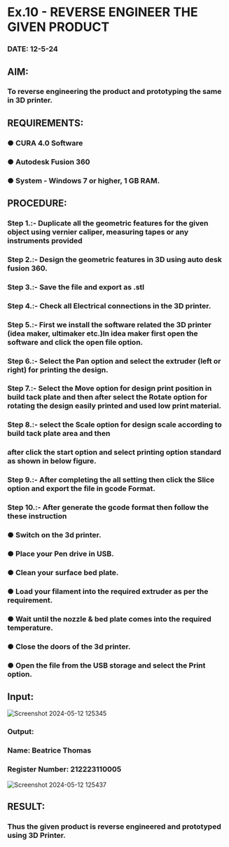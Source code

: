 # Ex.10   - REVERSE ENGINEER THE GIVEN PRODUCT

### DATE: 12-5-24

## AIM: 
### To reverse engineering the product and prototyping the same in 3D printer.

## REQUIREMENTS:
### ●	CURA 4.0 Software
### ●	 Autodesk Fusion 360
### ●	 System - Windows 7 or higher, 1 GB RAM.

## PROCEDURE:
### Step 1.:- Duplicate all the geometric features for the given object using vernier caliper, measuring tapes or any instruments provided
### Step 2.:- Design the geometric features in 3D using auto desk fusion 360.
### Step 3.:- Save the file and export as .stl
### Step 4.:- Check all Electrical connections in the 3D printer.
### Step 5.:- First we install the software related the 3D printer (idea maker, ultimaker etc.)In idea maker first open the software and click the open file option.
### Step 6.:- Select the Pan option and select the extruder (left or right) for printing the design.
### Step 7.:- Select the Move option for design print position in build tack plate and then after select the Rotate option for rotating the design easily printed and used low print material.
### Step 8.:- select the Scale option for design scale according to build tack plate area and then
### after click the start option and select printing option standard as shown in below figure.
### Step 9.:- After completing the all setting then click the Slice option and export the file in gcode Format.
### Step 10.:- After generate the gcode format then follow the these instruction 
  ###   ●	Switch on the 3d printer.
  ###   ●	Place your Pen drive in USB.
  ###   ●	Clean your surface bed plate.
  ###   ●	Load your filament into the required extruder as per the requirement.
  ###   ●	Wait until the nozzle & bed plate comes into the required temperature.
  ###   ●	Close the doors of the 3d printer.
  ###   ●	Open the file from the USB storage and select the Print option.

## Input:


![Screenshot 2024-05-12 125345](https://github.com/Beatricethomas/Ex.-10---REVERSE-ENGINEER-THE-GIVEN-PRODUCT/assets/140035214/5b601419-ac8b-44f2-a626-4332acf79931)

### Output:
### Name: Beatrice Thomas
### Register Number: 212223110005

![Screenshot 2024-05-12 125437](https://github.com/Beatricethomas/Ex.-10---REVERSE-ENGINEER-THE-GIVEN-PRODUCT/assets/140035214/2c2e3198-ecf1-4aa7-834e-6c2a5bf00033)

 
## RESULT:
###   Thus the given product is reverse engineered and prototyped using 3D Printer.
